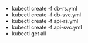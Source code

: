 - kubectl create -f db-rs.yml
- kubectl create -f db-svc.yml
- kubectl create -f api-rs.yml
- kubectl create -f api-svc.yml
- kubectl get all
